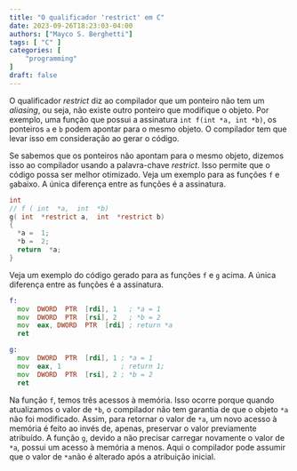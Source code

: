 ```yaml
---
title: "O qualificador 'restrict' em C"
date: 2023-09-26T18:23:03-04:00
authors: ["Mayco S. Berghetti"]
tags: [ "C" ]
categories: [
    "programming"
]
draft: false
---
```


O qualificador *restrict* diz ao compilador que um ponteiro não tem um *aliasing*, ou seja, não existe outro ponteiro que modifique o objeto. Por exemplo, uma função que possui a assinatura `int f(int *a, int *b)`, os ponteiros `a` e `b` podem apontar para o mesmo objeto. O compilador tem que levar isso em consideração ao gerar o código.

Se sabemos que os ponteiros não apontam para o mesmo objeto, dizemos isso ao compilador usando a palavra-chave *restrict*.  Isso permite que o código possa ser melhor otimizado.
Veja um exemplo para as funções `f` e `g`abaixo. A única diferença entre as funções é a assinatura.

```c
int
// f ( int  *a,  int  *b)
g( int  *restrict a,  int  *restrict b)
{
  *a =  1;
  *b =  2;
  return  *a;
}
```

Veja um exemplo do código gerado para as funções `f` e `g` acima.
A única diferença entre as funções é a assinatura.

```asm
f:
  mov  DWORD  PTR  [rdi], 1   ; *a = 1
  mov  DWORD  PTR  [rsi], 2   ; *b = 2
  mov  eax, DWORD  PTR  [rdi] ; return *a
  ret

g:
  mov  DWORD  PTR  [rdi], 1 ; *a = 1
  mov  eax, 1               ; return 1;
  mov  DWORD  PTR  [rsi], 2 ; *b = 2
  ret
```

Na função `f`, temos três acessos à memória. Isso ocorre porque quando atualizamos o valor de `*b`,
o compilador não tem garantia de que o objeto `*a` não foi modificado. Assim, para retornar o valor de `*a`, um novo acesso à memória é feito ao invés de, apenas, preservar o valor previamente atribuído.
A função `g`, devido a não precisar carregar novamente o valor de `*a`, possui um acesso à memória a menos. Aqui o compilador pode assumir que o valor de `*a`não é alterado após a atribuição inicial.
<!--stackedit_data:
eyJoaXN0b3J5IjpbMzE1MTczNzY2LC0xNzM3NzIxNjQsMTUwMT
M0Mjc5XX0=
-->